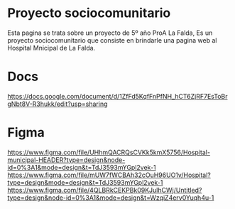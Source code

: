 # Proyecto sociocomunitario
Esta pagina se trata sobre un proyecto de 5º año ProA La Falda, Es un proyecto sociocomunitario que consiste en brindarle una pagina web al Hospital Mnicipal de La Falda.

# Docs
https://docs.google.com/document/d/1ZfFd5KqfFnPfNH_hCT6ZjRF7EsToBrgNbt8V-R3hukk/edit?usp=sharing

# Figma
https://www.figma.com/file/UHhmQACRQsCVKk5kmX5756/Hospital-municipal-HEADER?type=design&node-id=0%3A1&mode=design&t=TdJ3593mYGpl2vek-1
https://www.figma.com/file/mUW7fWCBAh32cOuH96UO1v/Hospital?type=design&mode=design&t=TdJ3593mYGpl2vek-1
https://www.figma.com/file/4QLBRkCEKPBk09KJulhCWj/Untitled?type=design&node-id=0%3A1&mode=design&t=WzqiZ4erv0Yuqh4u-1
